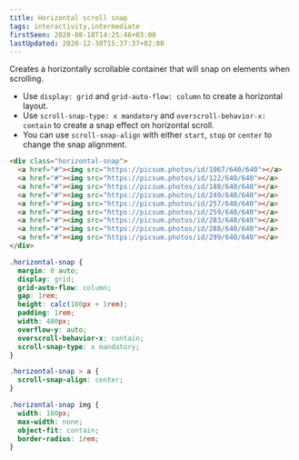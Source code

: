 ```yaml
---
title: Horizontal scroll snap
tags: interactivity,intermediate
firstSeen: 2020-08-18T14:25:46+03:00
lastUpdated: 2020-12-30T15:37:37+02:00
---
```


Creates a horizontally scrollable container that will snap on elements when scrolling.

- Use `display: grid` and `grid-auto-flow: column` to create a horizontal layout.
- Use `scroll-snap-type: x mandatory` and `overscroll-behavior-x: contain` to create a snap effect on horizontal scroll.
- You can use `scroll-snap-align` with either `start`, `stop` or `center` to change the snap alignment.

```html
<div class="horizontal-snap">
  <a href="#"><img src="https://picsum.photos/id/1067/640/640"></a>
  <a href="#"><img src="https://picsum.photos/id/122/640/640"></a>
  <a href="#"><img src="https://picsum.photos/id/188/640/640"></a>
  <a href="#"><img src="https://picsum.photos/id/249/640/640"></a>
  <a href="#"><img src="https://picsum.photos/id/257/640/640"></a>
  <a href="#"><img src="https://picsum.photos/id/259/640/640"></a>
  <a href="#"><img src="https://picsum.photos/id/283/640/640"></a>
  <a href="#"><img src="https://picsum.photos/id/288/640/640"></a>
  <a href="#"><img src="https://picsum.photos/id/299/640/640"></a>
</div>
```

```css
.horizontal-snap {
  margin: 0 auto;
  display: grid;
  grid-auto-flow: column;
  gap: 1rem;
  height: calc(180px + 1rem);
  padding: 1rem;
  width: 480px;
  overflow-y: auto;
  overscroll-behavior-x: contain;
  scroll-snap-type: x mandatory;
}

.horizontal-snap > a {
  scroll-snap-align: center;
}

.horizontal-snap img {
  width: 180px;
  max-width: none;
  object-fit: contain;
  border-radius: 1rem;
}
```

